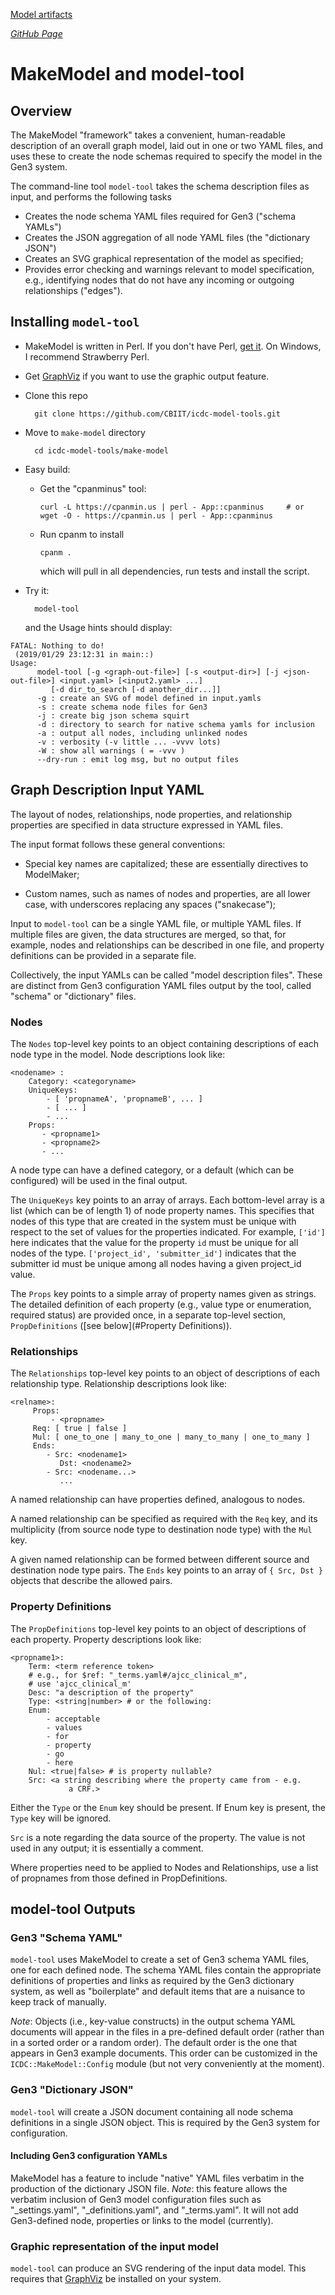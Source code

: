 [Model artifacts](./model-desc)

[*GitHub Page*](https://majensen.github.io/fork-icdc-model-tool/)

# MakeModel and model-tool

## Overview

The MakeModel "framework" takes a convenient, human-readable
description of an overall graph model, laid out in one or two YAML
files, and uses these to create the node schemas required to specify
the model in the Gen3 system.

The command-line tool `model-tool` takes the schema description files
as input, and performs the following tasks

* Creates the node schema YAML files required for Gen3 ("schema YAMLs")
* Creates the JSON aggregation of all node YAML files (the "dictionary JSON")
* Creates an SVG graphical representation of the model as specified;
* Provides error checking and warnings relevant to model
  specification, e.g., identifying nodes that do not have any incoming
  or outgoing relationships ("edges").

## Installing `model-tool`

* MakeModel is written in Perl. If you don't have Perl,
[get it](https://www.perl.org/get.html). On Windows, I recommend
Strawberry Perl.

* Get [GraphViz](http://www.graphviz.org/) if you want to use the
graphic output feature.

* Clone this repo 

        git clone https://github.com/CBIIT/icdc-model-tools.git 

* Move to `make-model` directory 

        cd icdc-model-tools/make-model 

* Easy build:

  * Get the "cpanminus" tool:

        curl -L https://cpanmin.us | perl - App::cpanminus     # or
        wget -O - https://cpanmin.us | perl - App::cpanminus

  * Run cpanm to install

        cpanm .

    which will pull in all dependencies, run tests and install the
    script.

* Try it:

        model-tool

  and the Usage hints should display:

```
FATAL: Nothing to do!
 (2019/01/29 23:12:31 in main::)
Usage:
      model-tool [-g <graph-out-file>] [-s <output-dir>] [-j <json-out-file>] <input.yaml> [<input2.yaml> ...]
         [-d dir_to_search [-d another_dir...]]
      -g : create an SVG of model defined in input.yamls 
      -s : create schema node files for Gen3
      -j : create big json schema squirt
      -d : directory to search for native schema yamls for inclusion
      -a : output all nodes, including unlinked nodes
      -v : verbosity (-v little ... -vvvv lots)
      -W : show all warnings ( = -vvv )
      --dry-run : emit log msg, but no output files
```

## Graph Description Input YAML

The layout of nodes, relationships, node properties, and relationship
properties are specified in data structure expressed in YAML files.

The input format follows these general conventions:

* Special key names are capitalized; these are essentially directives
to ModelMaker;

* Custom names, such as names of nodes and properties, are all lower
case, with underscores replacing any spaces ("snakecase");

Input to `model-tool` can be a single YAML file, or multiple YAML
files. If multiple files are given, the data structures are merged, so
that, for example, nodes and relationships can be described in one
file, and property definitions can be provided in a separate file.

Collectively, the input YAMLs can be called "model description
files". These are distinct from Gen3 configuration YAML files output
by the tool, called "schema" or "dictionary" files.

### Nodes

The `Nodes` top-level key points to an object containing descriptions
of each node type in the model. Node descriptions look like:

    <nodename> :
        Category: <categoryname>
        UniqueKeys:
            - [ 'propnameA', 'propnameB', ... ]
            - [ ... ]
            - ...
        Props:
           - <propname1>
           - <propname2>
           - ...

A node type can have a defined category, or a default (which can be
configured) will be used in the final output.

The `UniqueKeys` key points to an array of arrays. Each bottom-level
array is a list (which can be of length 1) of node property
names. This specifies that nodes of this type that are created in the
system must be unique with respect to the set of values for the
properties indicated. For example, `['id']` here indicates that the
value for the property `id` must be unique for all nodes of the
type. `['project_id', 'submitter_id']` indicates that the submitter id
must be unique among all nodes having a given project_id value.

The `Props` key points to a simple array of property names given as
strings. The detailed definition of each property (e.g., value type or
enumeration, required status) are provided once, in a separate top-level
section, `PropDefinitions` ([see below](#Property Definitions)).

### Relationships

The `Relationships` top-level key points to an object of descriptions of
each relationship type. Relationship descriptions look like:

    <relname>:
         Props:
             - <propname>
         Req: [ true | false ]
         Mul: [ one_to_one | many_to_one | many_to_many | one_to_many ]
         Ends:
            - Src: <nodename1>
               Dst: <nodename2>
            - Src: <nodename...>
               ...

A named relationship can have properties defined, analogous to
nodes.

A named relationship can be specified as required with the `Req` key,
and its multiplicity (from source node type to destination node type)
with the `Mul` key.

A given named relationship can be formed between different source and
destination node type pairs. The `Ends` key points to an array of `{ Src, Dst }`
objects that describe the allowed pairs.

### Property Definitions

The `PropDefinitions` top-level key points to an object of
descriptions of each property. Property descriptions look like:

    <propname1>:
        Term: <term reference token>
        # e.g., for $ref: "_terms.yaml#/ajcc_clinical_m", 
        # use 'ajcc_clinical_m'
        Desc: "a description of the property"
        Type: <string|number> # or the following:
        Enum:
            - acceptable
            - values
            - for
            - property
            - go
            - here
        Nul: <true|false> # is property nullable?
        Src: <a string describing where the property came from - e.g.
                 a CRF.>


Either the `Type` or the `Enum` key should be present. If Enum key is
present, the `Type` key will be ignored.

`Src` is a note regarding the data source of the property. The value
is not used in any output; it is essentially a comment.

Where properties need to be applied to Nodes and Relationships, use a
list of propnames from those defined in PropDefinitions.

## model-tool Outputs

### Gen3 "Schema YAML"

`model-tool` uses MakeModel to create a set of Gen3 schema YAML files,
one for each defined node. The schema YAML files contain the
appropriate definitions of properties and links as required by the
Gen3 dictionary system, as well as "boilerplate" and default items
that are a nuisance to keep track of manually.

*Note*: Objects (i.e., key-value constructs) in the output schema YAML
documents will appear in the files in a pre-defined default order
(rather than in a sorted order or a random order). The default order
is the one that appears in Gen3 example documents. This order can be
customized in the `ICDC::MakeModel::Config` module (but not very
conveniently at the moment).

### Gen3 "Dictionary JSON"

`model-tool` will create a  JSON document containing all node schema
definitions in a single JSON object. This is required by the Gen3
system for configuration.

#### Including Gen3 configuration YAMLs

MakeModel has a feature to include "native" YAML files verbatim in the
production of the dictionary JSON file. *Note*: this feature allows
the verbatim inclusion of Gen3 model configuration files such as
"\_settings.yaml", "\_definitions.yaml", and "\_terms.yaml". It will
not add Gen3-defined node, properties or links to the model
(currently).

### Graphic representation of the input model

`model-tool` can produce an SVG rendering of the input data
model. This requires that [GraphViz](http://www.graphviz.org/) be
installed on your system.
